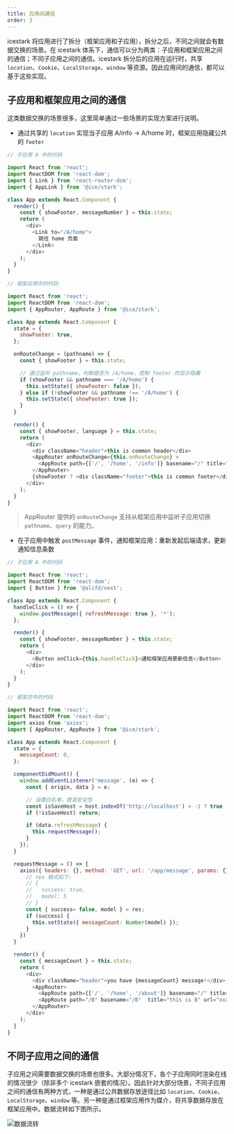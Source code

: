 ```yaml
---
title: 应用间通信
order: 3
---
```


icestark 将应用进行了拆分（框架应用和子应用），拆分之后，不同之间就会有数据交换的场景。在 icestark 体系下，通信可以分为两类：子应用和框架应用之间的通信；不同子应用之间的通信。icestark 拆分后的应用在运行时，共享 `location`、`Cookie`、`LocalStorage`、`window` 等资源。因此应用间的通信，都可以基于这些实现。

## 子应用和框架应用之间的通信

这类数据交换的场景很多，这里简单通过一些场景的实现方案进行说明。

- 通过共享的 `location` 实现当子应用 A/info -> A/home 时，框架应用隐藏公共的 `footer`

```js
// 子应用 A 中的代码

import React from 'react';
import ReactDOM from 'react-dom';
import { Link } from 'react-router-dom';
import { AppLink } from '@ice/stark';

class App extends React.Component {
  render() {
    const { showFooter, messageNumber } = this.state;
    return (
      <div>
        <Link to="/A/home">
          跳往 home 页面
        </Link>
      </div>
    );
  }
}
```

```js
// 框架应用中的代码

import React from 'react';
import ReactDOM from 'react-dom';
import { AppRouter, AppRoute } from '@ice/stark';

class App extends React.Component {
  state = {
    showFooter: true,
  };

  onRouteChange = (pathname) => {
    const { showFooter } = this.state;

    // 通过监听 pathname，判断是否为 /A/home，控制 footer 的显示隐藏
    if (showFooter && pathname === '/A/home') {
      this.setState({ showFooter: false });
    } else if (!showFooter && pathname !== '/A/home') {
      this.setState({ showFooter: true });
    }
  }

  render() {
    const { showFooter, language } = this.state;
    return (
      <div>
        <div className="header">this is common header</div>
        <AppRouter onRouteChange={this.onRouteChange} >
          <AppRoute path={['/', '/home', '/info']} basename="/" title="this is A" url="xxx">
        </AppRouter>
        {showFooter ? <div className="footer">this is common footer</div> : null}
      </div>
    );
  }
}
```
> AppRouter 提供的 `onRouteChange` 支持从框架应用中监听子应用切换 `pathname`、`query` 的能力。

- 在子应用中触发 `postMessage` 事件，通知框架应用：重新发起后端请求，更新通知信息条数

```js
// 子应用 A 中的代码

import React from 'react';
import ReactDOM from 'react-dom';
import { Button } from '@alifd/next';

class App extends React.Component {
  handleClick = () => {
    window.postMessage({ refreshMessage: true }, '*');
  };

  render() {
    const { showFooter, messageNumber } = this.state;
    return (
      <div>
        <Button onClick={this.handleClick}>通知框架应用更新信息</Button>
      </div>
    );
  }
}
```

```js
// 框架页中的代码

import React from 'react';
import ReactDOM from 'react-dom';
import axios from 'axios';
import { AppRouter, AppRoute } from '@ice/stark';

class App extends React.Component {
  state = {
    messageCount: 0,
  };

  componentDidMount() {
    window.addEventListener('message', (e) => {
      const { origin, data } = e;

      // 设置白名单，提高安全性
      const isSaveHost = host.indexOf('http://localhost') > -1 ? true : origin !== host;
      if (!isSaveHost) return;

      if (data.refreshMessage) {
        this.requestMessage();
      }
    });
  }

  requestMessage = () => {
    axios({ headers: {}, method: 'GET', url: '/app/message', params: {}, timeout: 30000 }).then(res => {
      // res 格式如下:
      // {
      //   success: true,
      //   model: 5
      // }
      const { success= false, model } = res;
      if (success) {
        this.setState({ messageCount: Number(model) });
      }
    })
  }

  render() {
    const { messageCount } = this.state;
    return (
      <div>
        <div className="header">you have {messageCount} message!</div>
        <AppRouter>
          <AppRoute path={['/', '/home', '/about']} basename="/" title="this is A" url="xxx">
          <AppRoute path="/B" basename="/B"  title="this is B" url="xxx" />
        </AppRouter>
      </div>
    );
  }
}
```

## 不同子应用之间的通信

子应用之间需要数据交换的场景也很多。大部分情况下，各个子应用同时渲染在线的情况很少（除非多个 icestark 嵌套的情况）。因此针对大部分场景，不同子应用之间的通信有两种方式，一种是通过公共数据存放途径比如 `location`、`Cookie`、`LocalStorage`、`window` 等。另一种是通过框架应用作为媒介，将共享数据存放在框架应用中。数据流转如下图所示。

![数据流转](https://img.alicdn.com/tfs/TB1YkmFdECF3KVjSZJnXXbnHFXa-652-293.jpg)
